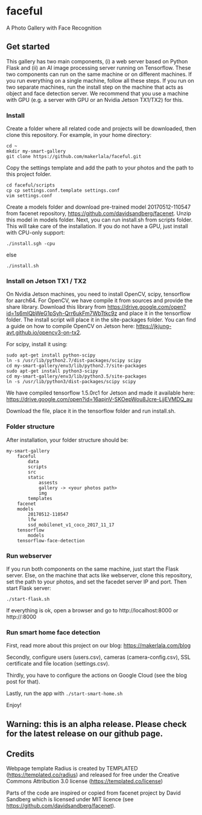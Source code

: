 # faceful
A Photo Gallery with Face Recognition

## Get started

This gallery has two main components, (i) a web server based on Python Flask and (ii) an AI image processing server running on Tensorflow. 
These two components can run on the same machine or on different machines. If you run everything on a single machine, follow all these steps.
If you run on two separate machines, run the install step on the machine that acts as object and face detection server. We recommend that you 
use a machine with GPU (e.g. a server with GPU or an Nvidia Jetson TX1/TX2) for this.

### Install

Create a folder where all related code and projects will be downloaded, then clone this repository. For example, in your home directory:
```
cd ~
mkdir my-smart-gallery
git clone https://github.com/makerlala/faceful.git
```
Copy the settings template and add the path to your photos and the path to this project folder.
```
cd faceful/scripts
cp cp settings.conf.template settings.conf
vim settings.conf
```

Create a models folder and download pre-trained model 20170512-110547 from facenet repository, https://github.com/davidsandberg/facenet. 
Unzip this model in models folder. Next, you can run install.sh from scripts folder. This will take care of the installation. If you do not 
have a GPU, just install with CPU-only support:
```
./install.sgh -cpu
```
else
```
./install.sh
```

### Install on Jetson TX1 / TX2

On Nvidia Jetson machines, you need to install OpenCV, scipy, tensorflow for aarch64. For OpenCV, we have compile it from sources and provide 
the share library. Download this library from https://drive.google.com/open?id=1s6mlQbWeG1pSyh-Qrr6ukFm7WbTtkc9z and place it in the tensorflow
folder. The install script will place it in the site-packages folder. You can find a guide on how to compile OpenCV on Jetson here: https://jkjung-avt.github.io/opencv3-on-tx2.

For scipy, install it using:
```
sudo apt-get install python-scipy
ln -s /usr/lib/python2.7/dist-packages/scipy scipy
cd my-smart-gallery/env3/lib/python2.7/site-packages
sudo apt-get install python3-scipy
cd my-smart-gallery/env3/lib/python3.5/site-packages
ln -s /usr/lib/python3/dist-packages/scipy scipy
```

We have compiled tensorflow 1.5.0rc1 for Jetson and made it available here:
https://drive.google.com/open?id=16apjnV-SKOepWou8Jcre-LjjEVMDQ_au

Download the file, place it in the tensorflow folder and run install.sh.

### Folder structure

After installation, your folder structure should be:
```
my-smart-gallery
	faceful
		data
		scripts
		src
		static
			assests
			gallery -> <your photos path>
			img
		templates
	facenet
	models
		20170512-110547
		lfw
		ssd_mobilenet_v1_coco_2017_11_17
	tensorflow
		models
	tensorflow-face-detection
```

### Run webserver
If you run both components on the same machine, just start the Flask server. Else, on the machine that acts like webserver, clone this repository, set the path to your photos, and set the facedet server IP and port. Then start Flask server:
```
./start-flask.sh
```

If everything is ok, open a browser and go to http://localhost:8000 or http://<webserver>:8000

### Run smart home face detection

First, read more about this project on our blog: https://makerlala.com/blog

Secondly, configure users (users.csv), cameras (camera-config.csv), SSL certificate and file location (settings.csv).

Thirdly, you have to configure the actions on Google Cloud (see the blog post for that).

Lastly, run the app with ```./start-smart-home.sh```

Enjoy!

## Warning: this is an alpha release. Please check for the latest release on our github page.

## Credits
Webpage template Radius is created by TEMPLATED (https://templated.co/radius) and released for free under the Creative Commons Attribution 3.0 license (https://templated.co/license)

Parts of the code are inspired or copied from facenet project  by David Sandberg which is licensed under MIT licence (see https://github.com/davidsandberg/facenet).
